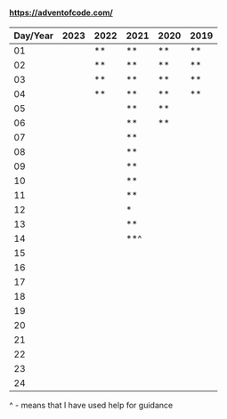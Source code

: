 #### https://adventofcode.com/

|Day/Year|2023|2022|2021|2020|2019|
|--------|----|----|----|----|----|
|01||**|**|**|**|
|02||**|**|**|**|
|03||**|**|**|**|
|04||**|**|**|**|
|05|||**|**||
|06|||**|**||
|07|||**|||
|08|||**|||
|09|||**|||
|10|||**|||
|11|||**|||
|12|||*|||
|13|||**|||
|14|||**^|||
|15||||||
|16||||||
|17||||||
|18||||||
|19||||||
|20||||||
|21||||||
|22||||||
|23||||||
|24||||||

^ - means that I have used help for guidance